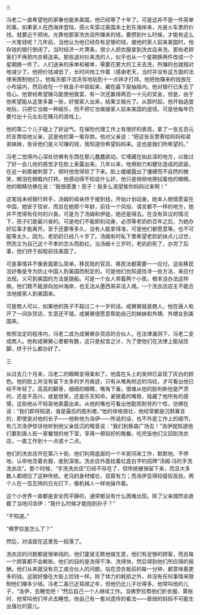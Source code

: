     三 

   冯老二一直希望他的家眷也能来美国，他已经等了十年了。可是这并不是一件简单的事。如果家人在西海岸登陆，搭火车穿过美国本土到东海岸来，光是火车票的价钱，就要近千把块。光靠他那家洗衣店所赚来的钱，要攒到什么时候，才能有这么一大笔钱呢？几年前，当他认为他已经存有足够的钱，接他的家人前来美国时，他存钱的银行倒闭了。当时经济一片萧条，很少人把衣服拿到洗衣店来洗。那些老顾客们不再把内衣裤送来。那些送衬衫来洗的人，似乎也从一个星期换两件改成一个星期换一件了。人们送来的床单和被单，需要花更大的工夫去洗，所赚的也就相对地减少了。他把价钱减低了，长时间地工作着（感谢老天，当时并没有这方面的法律来限制他们）。他每天都汗流浃背地站到十一点钟才打烊。他把他赚来的钱放在小布袋内，然后收在一个铁盒子中锁起来，藏在最下层抽屉内。他对银行已失去了信心。他曾经希望赌马能使他致富，有一次还赢得两百一十元的奖金，但是，由于他希望能从这里多赢一些，好接家人出来，结果又输光了。从那时起，他开始适度地玩，只把它当做一种娱乐，而不把它当做接家人前来美国的途径。可是他每年仍要付出十元左右在赌马的游戏上。

   他的第二个儿子碰上了好运气，在保险代理工作上有很好的表现，拿了一张五百元的支票给他父亲，这是他的第一笔存款。他对父亲说：“把这张支票寄给妈妈和弟弟妹妹，告诉他们是义可赚的钱，我知道你希望妈妈来。这也是我们所希望的。”

   冯老二觉得内心深处彷佛有东西在那儿蠢蠢欲动。它埋藏在如此深的地方，以致过了好一会儿他的感觉才在脸上表露出来。几年以来，他用耐力和健壮造成的武装，在这一剎那被刺穿了，顿时他觉得软了下来。脸上缓缓露出了僵硬而不自然的微笑，眼泪在眼眶内打转。他感动得不知说什么好，他只是频频地擦拭着他的眼睛，他的眼睛彷佛在说：“我很感激！孩子！我多么渴望接你妈妈过来啊！”

   这笔钱未经银行转手，汤姆的母亲终于接到钱，开始计划动身。她本人倒情愿留在中国，她安于现状，而且在她那个年龄，前往一个风俗、语言都不一样的地方，她并不觉得有任何的兴奋。可是为了汤姆和伊娃，她还是得去。在没有异议的情况下，孩子们是最兴奋的。可是他们不能即刻动身，必须等老奶奶百年之后，为她办好后事才能离开。至于还要等多久，没有人能拿得准，可是他们都愿意等。也不可能等太久，因为，老奶奶已经八十岁了。汤姆有时私下里希望老奶奶快点儿过世，然而又为自己这个不孝的念头而脸红。当汤姆十三岁时，老奶奶死了，办完了后事，他们终于起程前往美国了。

   可是事情并不像表面那么简单。移民局的官员、移民法都需要一一应付。这些移民法好像是专为防止中国人到美国而制定的。可是他们也知道找寻一些方法，来应付法规。义可到美国的方法是跳船。可是一个女人带着两个小孩，根本没办法这样做。他们既不能游向加州海岸，也无法从墨西哥非法入境。一个洗衣店店主不能合法地接家人到美国来。

   可是商人可以，如果他的孩子不超过二十一岁的话。成舅舅就是商人，他在唐人街开了一间杂货店，生意还不错，成舅舅很愿意帮助自己的妹妹和外甥、外甥女到美国来。

   依照法定的程序内，冯老二成为成舅舅杂货店的合伙人，在法律漏洞下，冯老二变成商人。他和成舅舅心里都有数，这只是权宜之计，为了使他们在法律上能站住脚，终于什么都办好了。

   三

   从过去几个月来，冯老二的眼睛变得柔和了。他盘在头上的发辫已呈现了灰白的颜色。他的脸上并没有留下太多的岁月痕迹，只有从嘴角附近的沟纹，才可看出他已经不年轻了。高高的颧骨，细细的眼睛，嘴角下垂，很难从他的脸判断他是严肃的，还是不高兴，或是想笑，还是乐天知命。紧抿着的嘴唇，隐藏了他所有的感情，这些他从不轻易地表露出来。从他的嘴也可看出他勤苦耐劳的个性，彷佛在说：“我们即将知道，谁是最后的胜利者。”他的体格很壮，他经常都是沉默寡言的，即使是对他的长子——他称他为洛伊——所说的话，也不外是工作上的细节。有几次洛伊惊讶地听到他父亲低沉的喉音说：“我们到察森广场去！”洛伊就知道他们要到唐人街一家餐馆的地下室，享用一顿较好的晚餐。吃完饭他们又回到洗衣店，一直工作到十一点或十二点。

   他们的洗衣店开在第八十街，他们利用底层的一个半房间来工作，默默地、不停地、认命地烫着衣服，直到深夜。洗衣店外面挂着红底白字的招牌“汤姆·冯的手洗洗衣店”。那个时候，“手洗洗衣店”已经不存在了，但传统被保留下来，而且大多数人都顺应了这种传统。老冯的身材矮壮，双肩有力；而洛伊显得较瘦较高些。两个人在一百瓦特的日光灯下，像机械人一样地操作着。

   这个小世界一直都是安全而平静的，通常都没有什么困难出现。除了父亲偶然会直截了当地问洛伊：“我什么时候才能抱到孙子？”

   “不知道。”

   “佛罗拉是怎么了？”

   然后，对话就在这里告一段落了。

   洗衣店的问题都是很单纯的，他们童叟无欺地做生意，他们有足够的顾客，而且每一个顾客都不会赖账。他们的目的是洗得干净、洗得快，然后得到他们所应得的报酬。他们从来就没有员工或合伙人的问题。站在烫衣板前的每一分钟，都意味着更多的钱。这就好像在大街上捡钱一样。除了体力的耗损之外，并没有任何事情来限制他们赚多少钱。冯老二虽已近耳顺之年，但他仍比儿子壮得多。他常叫他的儿子，“洛伊，去睡觉吧！”然后自己一个人继续工作。当佛罗拉帮他们折衣服、算账时，他常叫他们早点去睡觉。他自己有一套对遗传的看法——衰弱的妈妈不可能生出强壮的婴儿。


